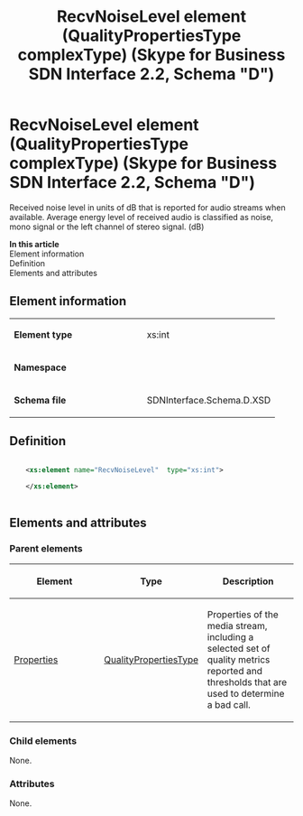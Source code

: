 ﻿---
title: RecvNoiseLevel element (QualityPropertiesType complexType) (Skype for Business SDN Interface 2.2, Schema "D")
TOCTitle: RecvNoiseLevel element
ms:assetid: fae4e247-001c-00ff-c6c0-444ca428eb6e
ms:mtpsurl: https://msdn.microsoft.com/en-us/library/Mt170960(v=office.16)
ms:contentKeyID: 65855535
ms.date: 08/24/2015
mtps_version: v=office.16
dev_langs:
- xml
---

# RecvNoiseLevel element (QualityPropertiesType complexType) (Skype for Business SDN Interface 2.2, Schema \"D\")

Received noise level in units of dB that is reported for audio streams when available. Average energy level of received audio is classified as noise, mono signal or the left channel of stereo signal. (dB)


**In this article**  
Element information  
Definition  
Elements and attributes  

## Element information

<table>
<colgroup>
<col style="width: 50%" />
<col style="width: 50%" />
</colgroup>
<tbody>
<tr class="odd">
<td><p><strong>Element type</strong></p></td>
<td><p>xs:int</p></td>
</tr>
<tr class="even">
<td><p><strong>Namespace</strong></p></td>
<td><p></p></td>
</tr>
<tr class="odd">
<td><p><strong>Schema file</strong></p></td>
<td><p>SDNInterface.Schema.D.XSD</p></td>
</tr>
</tbody>
</table>


## Definition

``` xml

    <xs:element name="RecvNoiseLevel"  type="xs:int">
    
    </xs:element>
  
```

## Elements and attributes

### Parent elements

<table>
<colgroup>
<col style="width: 33%" />
<col style="width: 33%" />
<col style="width: 33%" />
</colgroup>
<thead>
<tr class="header">
<th><p>Element</p></th>
<th><p>Type</p></th>
<th><p>Description</p></th>
</tr>
</thead>
<tbody>
<tr class="odd">
<td><p><a href="properties-element-qualitytype-complextype-skype-for-business-sdn-interface-2-2-schema-d.md">Properties</a></p></td>
<td><p><a href="qualitypropertiestype-complextype-skype-for-business-sdn-interface-2-2-schema-d.md">QualityPropertiesType</a></p></td>
<td><p>Properties of the media stream, including a selected set of quality metrics reported and thresholds that are used to determine a bad call.</p></td>
</tr>
</tbody>
</table>


### Child elements

None.

### Attributes

None.

